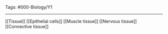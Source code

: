 Tags: #000-Biology/Y1

---
[[Tissue]]
[[Epithelial cells]]
[[Muscle tissue]]
[[Nervous tissue]]
[[Connective tissue]]
